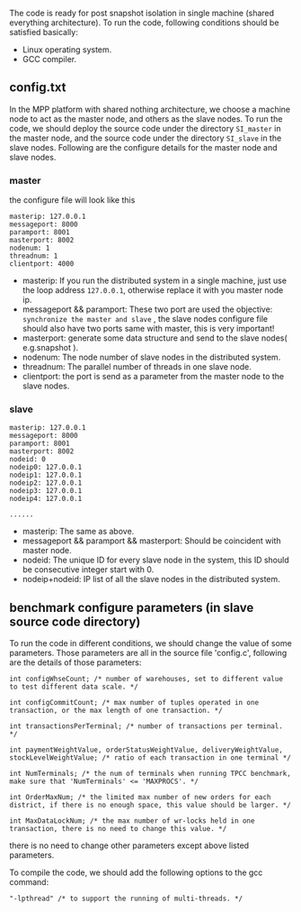 The code is ready for post snapshot isolation in single machine (shared everything architecture).
To run the code, following conditions should be satisfied basically:
+ Linux operating system.
+ GCC compiler.

## config.txt

In the MPP platform with shared nothing architecture, we choose a machine node to act as the master node, and others as the slave nodes. To run the code, we should deploy the source code under the directory `SI_master` in the master node, and the source code under the directory `SI_slave` in the slave nodes. Following are the configure details for the master node and slave nodes.

### master

the configure file will look like this

```
masterip: 127.0.0.1
messageport: 8000
paramport: 8001
masterport: 8002
nodenum: 1
threadnum: 1
clientport: 4000
```

+ masterip: If you run the distributed system in a single machine, just use the loop address `127.0.0.1`, otherwise replace it with you master node ip.
+ messageport && paramport: These two port are used the objective:  `synchronize the master and slave` , the slave nodes configure file should also have two ports same with master, this is very important! 
+ masterport: generate some data structure and send to the slave nodes( e.g.snapshot ).
+ nodenum: The node number of slave nodes in the distributed system.
+ threadnum: The parallel number of threads in one slave node.
+ clientport: the port is send as a parameter from the master node to the slave nodes.

### slave

```
masterip: 127.0.0.1
messageport: 8000
paramport: 8001
masterport: 8002
nodeid: 0
nodeip0: 127.0.0.1
nodeip1: 127.0.0.1
nodeip2: 127.0.0.1
nodeip3: 127.0.0.1
nodeip4: 127.0.0.1

......

```

+ masterip: The same as above.
+ messageport && paramport && masterport: Should be coincident with master node.
+ nodeid: The unique ID for every slave node in the system, this ID should be consecutive integer start with 0.
+ nodeip+nodeid: IP list of all the slave nodes in the distributed system.

## benchmark configure parameters (in slave source code directory)

To run the code in different conditions, we should change the value of some parameters. Those parameters are all in the source file 'config.c', following are the details of those parameters:

```
int configWhseCount; /* number of warehouses, set to different value to test different data scale. */

int configCommitCount; /* max number of tuples operated in one transaction, or the max length of one transaction. */

int transactionsPerTerminal; /* number of transactions per terminal. */

int paymentWeightValue, orderStatusWeightValue, deliveryWeightValue, stockLevelWeightValue; /* ratio of each transaction in one terminal */

int NumTerminals; /* the num of terminals when running TPCC benchmark, make sure that 'NumTerminals' <= 'MAXPROCS'. */

int OrderMaxNum; /* the limited max number of new orders for each district, if there is no enough space, this value should be larger. */

int MaxDataLockNum; /* the max number of wr-locks held in one transaction, there is no need to change this value. */
```

there is no need to change other parameters except above listed parameters.

To compile the code, we should add the following options to the gcc command:

```
"-lpthread" /* to support the running of multi-threads. */